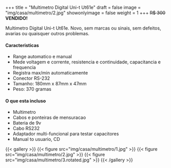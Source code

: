 +++
title = "Multimetro Digital Uni-t Ut61e"
draft = false
image = "img/casa/multimetro/2.jpg"
showonlyimage = false
weight = 1
+++
<span class="sold">~~R$ 300~~</span> **VENDIDO!**

Multimetro Digital Uni-t Ut61e. Novo, sem marcas ou sinais, sem defeitos, avarias ou quaisquer outros problemas.
<!--more-->

#### Caracteristicas

- Range automatico e manual
- Mede voltagem e corrente, resistencia e continuidade, capacitancia e frequencia
- Registra max/min automaticamente
- Conector RS-232
- Tamanho: 180mm x 87mm x 47mm
- Peso: 370 gramas

#### O que esta incluso

- Multimetro
- Cabos e ponteiras de mensuracao
- Bateria de 9v
- Cabo RS232
- Adaptador multi-funcional para testar capacitores
- Manual to usuario, CD


{{< gallery >}}
{{< figure src="img/casa/multimetro/1.jpg" >}}
{{< figure src="img/casa/multimetro/2.jpg" >}}
{{< figure src="img/casa/multimetro/3.rotated.jpg" >}}
{{< /gallery >}}

